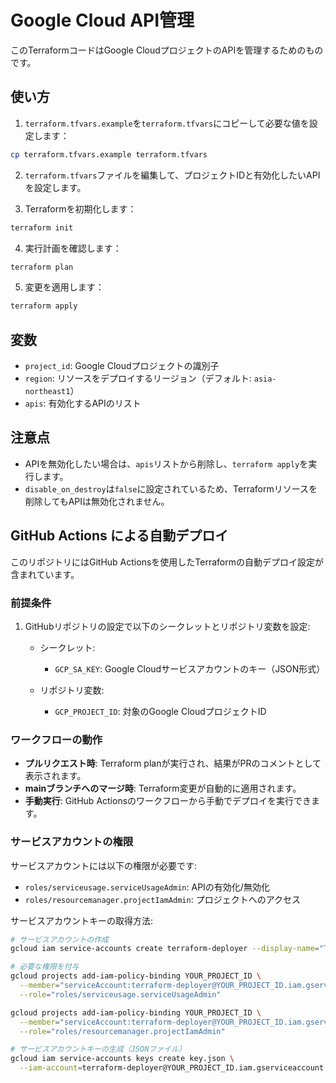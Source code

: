 # Google Cloud API管理

このTerraformコードはGoogle CloudプロジェクトのAPIを管理するためのものです。

## 使い方

1. `terraform.tfvars.example`を`terraform.tfvars`にコピーして必要な値を設定します：

```bash
cp terraform.tfvars.example terraform.tfvars
```

2. `terraform.tfvars`ファイルを編集して、プロジェクトIDと有効化したいAPIを設定します。

3. Terraformを初期化します：

```bash
terraform init
```

4. 実行計画を確認します：

```bash
terraform plan
```

5. 変更を適用します：

```bash
terraform apply
```

## 変数

- `project_id`: Google Cloudプロジェクトの識別子
- `region`: リソースをデプロイするリージョン（デフォルト: `asia-northeast1`）
- `apis`: 有効化するAPIのリスト

## 注意点

- APIを無効化したい場合は、`apis`リストから削除し、`terraform apply`を実行します。
- `disable_on_destroy`は`false`に設定されているため、Terraformリソースを削除してもAPIは無効化されません。

## GitHub Actions による自動デプロイ

このリポジトリにはGitHub Actionsを使用したTerraformの自動デプロイ設定が含まれています。

### 前提条件

1. GitHubリポジトリの設定で以下のシークレットとリポジトリ変数を設定:

   - シークレット:
     - `GCP_SA_KEY`: Google Cloudサービスアカウントのキー（JSON形式）

   - リポジトリ変数:
     - `GCP_PROJECT_ID`: 対象のGoogle CloudプロジェクトID

### ワークフローの動作

- **プルリクエスト時**: Terraform planが実行され、結果がPRのコメントとして表示されます。
- **mainブランチへのマージ時**: Terraform変更が自動的に適用されます。
- **手動実行**: GitHub Actionsのワークフローから手動でデプロイを実行できます。

### サービスアカウントの権限

サービスアカウントには以下の権限が必要です:

- `roles/serviceusage.serviceUsageAdmin`: APIの有効化/無効化
- `roles/resourcemanager.projectIamAdmin`: プロジェクトへのアクセス

サービスアカウントキーの取得方法:

```bash
# サービスアカウントの作成
gcloud iam service-accounts create terraform-deployer --display-name="Terraform Deployer"

# 必要な権限を付与
gcloud projects add-iam-policy-binding YOUR_PROJECT_ID \
  --member="serviceAccount:terraform-deployer@YOUR_PROJECT_ID.iam.gserviceaccount.com" \
  --role="roles/serviceusage.serviceUsageAdmin"

gcloud projects add-iam-policy-binding YOUR_PROJECT_ID \
  --member="serviceAccount:terraform-deployer@YOUR_PROJECT_ID.iam.gserviceaccount.com" \
  --role="roles/resourcemanager.projectIamAdmin"

# サービスアカウントキーの生成（JSONファイル）
gcloud iam service-accounts keys create key.json \
  --iam-account=terraform-deployer@YOUR_PROJECT_ID.iam.gserviceaccount.com
```

